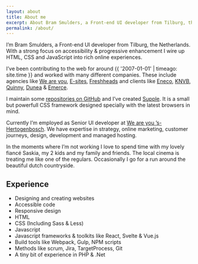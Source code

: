 ```yaml
---
layout: about
title: About me
excerpt: About Bram Smulders, a Front-end UI developer from Tilburg, the Netherlands
permalink: /about/
---
```


I’m Bram Smulders, a Front-end UI developer from Tilburg, the Netherlands.
With a strong focus on accessibility & progressive enhancement I wire up HTML, CSS and JavaScript into rich online experiences.

I’ve been contributing to the web for around {{ '2007-01-01' | timeago: site.time }} and worked with many different companies. These include agencies like [We are you](https://www.weareyou.com/), [E-sites](https://www.e-sites.nl/), [Freshheads](http://freshheads.com) and clients like [Eneco](http://eneco.com), [KNVB](http://knvb.nl), [Quinny](http://www.quinny.nl/), [Dunea](http://dunea.nl) & [Emerce](http://emerce.nl).

I maintain some [repositories on GitHub](https://github.com/bramsmulders) and I’ve created [Supple](https://github.com/supple-css/). It is a small but powerfull CSS framework designed specially with the latest browsers in mind.

Currently I’m employed as Senior UI developer at [We are you ’s-Hertogenbosch](https://www.weareyou.com). We have expertise in strategy, online marketing, customer journeys, design, development and managed hosting.

In the moments where I’m not working I love to spend time with my lovely fiancé Saskia, my 2 kids and my family and friends. The local cinema is treating me like one of the regulars. Occasionally I go for a run around the beautiful dutch countryside.

## Experience
- Designing and creating websites
- Accessible code
- Responsive design
- HTML
- CSS (Including Sass & Less)
- Javascript
- Javascript frameworks & toolkits like React, Svelte & Vue.js
- Build tools like Webpack, Gulp, NPM scripts
- Methods like scrum, Jira, TargetProcess, Git
- A tiny bit of experience in PHP & .Net
